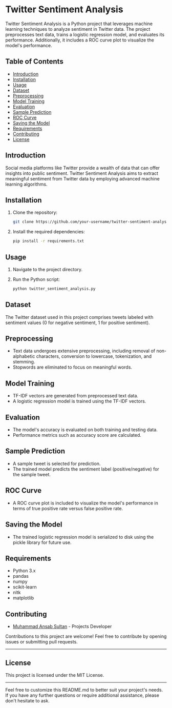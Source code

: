 # Twitter Sentiment Analysis

Twitter Sentiment Analysis is a Python project that leverages machine learning techniques to analyze sentiment in Twitter data. The project preprocesses text data, trains a logistic regression model, and evaluates its performance. Additionally, it includes a ROC curve plot to visualize the model's performance.

## Table of Contents

- [Introduction](#introduction)
- [Installation](#installation)
- [Usage](#usage)
- [Dataset](#dataset)
- [Preprocessing](#preprocessing)
- [Model Training](#model-training)
- [Evaluation](#evaluation)
- [Sample Prediction](#sample-prediction)
- [ROC Curve](#roc-curve)
- [Saving the Model](#saving-the-model)
- [Requirements](#requirements)
- [Contributing](#contributing)
- [License](#License)

## Introduction

Social media platforms like Twitter provide a wealth of data that can offer insights into public sentiment. Twitter Sentiment Analysis aims to extract meaningful sentiment from Twitter data by employing advanced machine learning algorithms.

## Installation

1. Clone the repository:

    ```bash
    git clone https://github.com/your-username/twitter-sentiment-analysis.git
    ```

2. Install the required dependencies:

    ```bash
    pip install -r requirements.txt
    ```

## Usage

1. Navigate to the project directory.
2. Run the Python script:

    ```bash
    python twitter_sentiment_analysis.py
    ```

## Dataset

The Twitter dataset used in this project comprises tweets labeled with sentiment values (0 for negative sentiment, 1 for positive sentiment).

## Preprocessing

- Text data undergoes extensive preprocessing, including removal of non-alphabetic characters, conversion to lowercase, tokenization, and stemming.
- Stopwords are eliminated to focus on meaningful words.

## Model Training

- TF-IDF vectors are generated from preprocessed text data.
- A logistic regression model is trained using the TF-IDF vectors.

## Evaluation

- The model's accuracy is evaluated on both training and testing data.
- Performance metrics such as accuracy score are calculated.

## Sample Prediction

- A sample tweet is selected for prediction.
- The trained model predicts the sentiment label (positive/negative) for the sample tweet.

## ROC Curve

- A ROC curve plot is included to visualize the model's performance in terms of true positive rate versus false positive rate.

## Saving the Model

- The trained logistic regression model is serialized to disk using the pickle library for future use.

## Requirements

- Python 3.x
- pandas
- numpy
- scikit-learn
- nltk
- matplotlib

## Contributing

- [Muhammad Ansab Sultan](https://github.com/Ansab-Sultan) - Projects Developer

Contributions to this project are welcome! Feel free to contribute by opening issues or submitting pull requests.

---
## License

This project is licensed under the MIT License.

---

Feel free to customize this README.md to better suit your project's needs. If you have any further questions or require additional assistance, please don't hesitate to ask.

